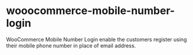 # wooocommerce-mobile-number-login
WooCommerce Mobile Number Login enable the customers register using their mobile phone number in place of email address. 

